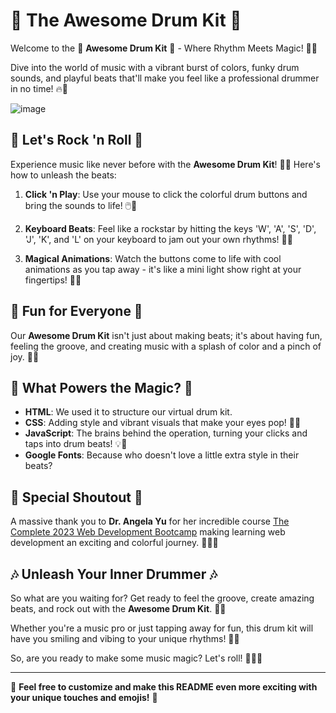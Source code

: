 # 🥁 The Awesome Drum Kit 🥁 

Welcome to the 🥁 **Awesome Drum Kit** 🥁 - Where Rhythm Meets Magic! 🌟🎶

Dive into the world of music with a vibrant burst of colors, funky drum sounds, and playful beats that'll make you feel like a professional drummer in no time! 🔥🤘

![image](https://github.com/YawBoah/Drum-Kit/assets/126890146/be797455-f590-4d73-b5af-df86136a65bb)

## 🎵 Let's Rock 'n Roll 🎵

Experience music like never before with the **Awesome Drum Kit**! 🌈🥁 Here's how to unleash the beats:

1. **Click 'n Play**: Use your mouse to click the colorful drum buttons and bring the sounds to life! 🖱️🥁

2. **Keyboard Beats**: Feel like a rockstar by hitting the keys 'W', 'A', 'S', 'D', 'J', 'K', and 'L' on your keyboard to jam out your own rhythms! 🎹🎶

3. **Magical Animations**: Watch the buttons come to life with cool animations as you tap away - it's like a mini light show right at your fingertips! 🌟✨

## 🌈 Fun for Everyone 🌈

Our **Awesome Drum Kit** isn't just about making beats; it's about having fun, feeling the groove, and creating music with a splash of color and a pinch of joy. 🤗🎉

## 🚀 What Powers the Magic? 🚀

- **HTML**: We used it to structure our virtual drum kit.
- **CSS**: Adding style and vibrant visuals that make your eyes pop! 🎨👀
- **JavaScript**: The brains behind the operation, turning your clicks and taps into drum beats! 💡🥁
- **Google Fonts**: Because who doesn't love a little extra style in their beats?

## 🙌 Special Shoutout 🙌

A massive thank you to **Dr. Angela Yu** for her incredible course [The Complete 2023 Web Development Bootcamp](https://www.udemy.com/course/the-complete-web-development-bootcamp/) making learning web development an exciting and colorful journey. 🌈👩‍🏫

## 🎶 Unleash Your Inner Drummer 🎶

So what are you waiting for? Get ready to feel the groove, create amazing beats, and rock out with the **Awesome Drum Kit**. 🥳💃

Whether you're a music pro or just tapping away for fun, this drum kit will have you smiling and vibing to your unique rhythms! 🤩🥁

So, are you ready to make some music magic? Let's roll! 🥁🎉🤟

---

🌟 **Feel free to customize and make this README even more exciting with your unique touches and emojis!** 🌟
